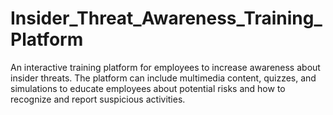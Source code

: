 # Insider_Threat_Awareness_Training_Platform
 An interactive training platform for employees to increase awareness about insider threats. The platform can include multimedia content, quizzes, and simulations to educate employees about potential risks and how to recognize and report suspicious activities.
